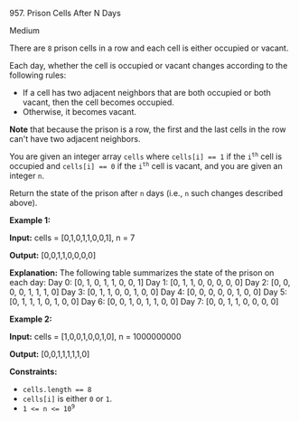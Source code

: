 957\. Prison Cells After N Days

Medium

There are `8` prison cells in a row and each cell is either occupied or vacant.

Each day, whether the cell is occupied or vacant changes according to the following rules:

*   If a cell has two adjacent neighbors that are both occupied or both vacant, then the cell becomes occupied.
*   Otherwise, it becomes vacant.

**Note** that because the prison is a row, the first and the last cells in the row can't have two adjacent neighbors.

You are given an integer array `cells` where `cells[i] == 1` if the <code>i<sup>th</sup></code> cell is occupied and `cells[i] == 0` if the <code>i<sup>th</sup></code> cell is vacant, and you are given an integer `n`.

Return the state of the prison after `n` days (i.e., `n` such changes described above).

**Example 1:**

**Input:** cells = [0,1,0,1,1,0,0,1], n = 7

**Output:** [0,0,1,1,0,0,0,0]

**Explanation:** The following table summarizes the state of the prison on each day: Day 0: [0, 1, 0, 1, 1, 0, 0, 1] Day 1: [0, 1, 1, 0, 0, 0, 0, 0] Day 2: [0, 0, 0, 0, 1, 1, 1, 0] Day 3: [0, 1, 1, 0, 0, 1, 0, 0] Day 4: [0, 0, 0, 0, 0, 1, 0, 0] Day 5: [0, 1, 1, 1, 0, 1, 0, 0] Day 6: [0, 0, 1, 0, 1, 1, 0, 0] Day 7: [0, 0, 1, 1, 0, 0, 0, 0]

**Example 2:**

**Input:** cells = [1,0,0,1,0,0,1,0], n = 1000000000

**Output:** [0,0,1,1,1,1,1,0]

**Constraints:**

*   `cells.length == 8`
*   `cells[i]` is either `0` or `1`.
*   <code>1 <= n <= 10<sup>9</sup></code>